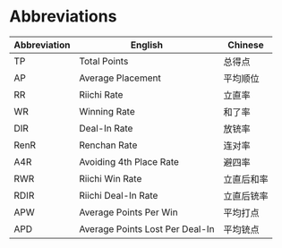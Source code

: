 # Abbreviations

| Abbreviation   | English                         | Chinese    |
|----------------|---------------------------------|------------|
| TP             | Total Points                    | 总得点     |
| AP             | Average Placement               | 平均顺位   |
| RR             | Riichi Rate                     | 立直率     |
| WR             | Winning Rate                    | 和了率     |
| DIR            | Deal-In Rate                    | 放铳率     |
| RenR           | Renchan Rate                    | 连对率     |
| A4R            | Avoiding 4th Place Rate         | 避四率     |
| RWR            | Riichi Win Rate                 | 立直后和率 |
| RDIR           | Riichi Deal-In Rate             | 立直后铳率 |
| APW            | Average Points Per Win          | 平均打点   |
| APD            | Average Points Lost Per Deal-In | 平均铳点   |
